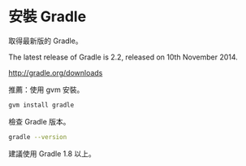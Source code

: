 # 安裝 Gradle

取得最新版的 Gradle。

The latest release of Gradle is 2.2, released on 10th November 2014.

http://gradle.org/downloads

推薦：使用 gvm 安裝。

```bash
gvm install gradle
```

檢查 Gradle 版本。

```bash
gradle --version
```

建議使用 Gradle 1.8 以上。